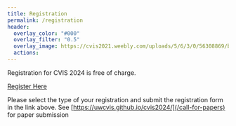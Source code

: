```yaml
---
title: Registration
permalink: /registration
header:
  overlay_color: "#000"
  overlay_filter: "0.5"
  overlay_image: https://cvis2021.weebly.com/uploads/5/6/3/0/56308869/background-images/236520036.jpg
  actions:
---
```


Registration for CVIS 2024 is free of charge.

 <a href="https://www.ticketfi.com/event/5912/cvis2024" class="btn btn--primary btn--large align-center" target="_blank" >Register Here</a> 

  
Please select the type of your registration and submit the registration form in the link above.
See [https://uwcvis.github.io/cvis2024/](/call-for-papers) for paper submission
 